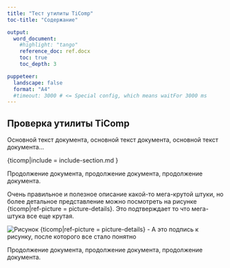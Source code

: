 ```yaml
---
title: "Тест утилиты TiComp"
toc-title: "Содержание"

output:
  word_document:
    #highlight: "tango"
    reference_doc: ref.docx
    toc: true
    toc_depth: 3

puppeteer:
  landscape: false
  format: "A4"
  #timeout: 3000 # <= Special config, which means waitFor 3000 ms
---
```


## Проверка утилиты TiComp

Основной текст документа, основной текст документа, основной текст документа...

{ticomp|include = include-section.md }

Продолжение документа, продолжение документа, продолжение документа.

Очень правильное и полезное описание какой-то мега-крутой штуки, но более детальное представление можно посмотреть на рисунке {ticomp|ref-picture = picture-details}. Это подтверждает то что мега-штука все еще крутая.

![Рисунок {ticomp|ref-picture = picture-details} - А это подпись к рисунку, после которого все стало понятно](https://tias.pro/logo-white.svg)

Продолжение документа, продолжение документа, продолжение документа.
